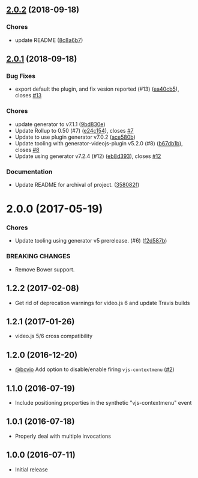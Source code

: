 <a name="2.0.2"></a>
## [2.0.2](https://github.com/brightcove/videojs-contextmenu/compare/v2.0.1...v2.0.2) (2018-09-18)

### Chores

* update README ([8c8a6b7](https://github.com/brightcove/videojs-contextmenu/commit/8c8a6b7))

<a name="2.0.1"></a>
## [2.0.1](https://github.com/brightcove/videojs-contextmenu/compare/v2.0.0...v2.0.1) (2018-09-18)

### Bug Fixes

* export default the plugin, and fix vesion reported (#13) ([ea40cb5](https://github.com/brightcove/videojs-contextmenu/commit/ea40cb5)), closes [#13](https://github.com/brightcove/videojs-contextmenu/issues/13)

### Chores

* update generator to v7.1.1 ([9bd830e](https://github.com/brightcove/videojs-contextmenu/commit/9bd830e))
* Update Rollup to 0.50 (#7) ([e24c154](https://github.com/brightcove/videojs-contextmenu/commit/e24c154)), closes [#7](https://github.com/brightcove/videojs-contextmenu/issues/7)
* Update to use plugin generator v7.0.2 ([ace580b](https://github.com/brightcove/videojs-contextmenu/commit/ace580b))
* Update tooling with generator-videojs-plugin v5.2.0 (#8) ([b67db1b](https://github.com/brightcove/videojs-contextmenu/commit/b67db1b)), closes [#8](https://github.com/brightcove/videojs-contextmenu/issues/8)
* Update using generator v7.2.4 (#12) ([eb8d393](https://github.com/brightcove/videojs-contextmenu/commit/eb8d393)), closes [#12](https://github.com/brightcove/videojs-contextmenu/issues/12)

### Documentation

* Update README for archival of project. ([358082f](https://github.com/brightcove/videojs-contextmenu/commit/358082f))

<a name="2.0.0"></a>
# 2.0.0 (2017-05-19)

### Chores

* Update tooling using generator v5 prerelease. (#6) ([f2d587b](https://github.com/brightcove/videojs-contextmenu/commit/f2d587b))

### BREAKING CHANGES

* Remove Bower support.

## 1.2.2 (2017-02-08)
* Get rid of deprecation warnings for video.js 6 and update Travis builds

## 1.2.1 (2017-01-26)
* video.js 5/6 cross compatibility

## 1.2.0 (2016-12-20)
* [@bcvio](https://github.com/bcvio) Add option to disable/enable firing `vjs-contextmenu` ([#2](https://github.com/brightcove/videojs-contextmenu/pull/2))

## 1.1.0 (2016-07-19)
* Include positioning properties in the synthetic "vjs-contextmenu" event

## 1.0.1 (2016-07-18)
* Properly deal with multiple invocations

## 1.0.0 (2016-07-11)
* Initial release

